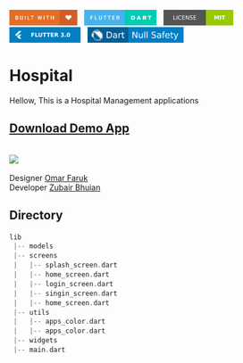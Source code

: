 <img src="screenshots/badges/built-with-love.svg" height="28px"/>&nbsp;&nbsp;
<img src="screenshots/badges/flutter-dart.svg" height="28px" />&nbsp;&nbsp;
<a href="https://choosealicense.com/licenses/mit/" target="_blank"><img src="screenshots/badges/license-MIT.svg" height="28px" /></a>&nbsp;&nbsp;
<img src="screenshots/badges/Flutter-3.svg" height="28px" />&nbsp;&nbsp;
<img src="screenshots/badges/dart-null_safety-blue.svg" height="28px"/>

# Hospital
Hellow, This is a Hospital Management applications </br>
## [Download Demo App](https://bhuianfoodapi.herokuapp.com/download/learnquran)
<br/>


<img width="200"  src='screenshots/gif/doctor.gif'/>

Designer [Omar Faruk](https://web.facebook.com/omarfarukuiux) </br>
Developer [Zubair Bhuian](https://web.facebook.com/zubair.bhuian)

## Directory
```dart
lib
 |-- models
 |-- screens
 |   |-- splash_screen.dart 
 |   |-- home_screen.dart 
 |   |-- login_screen.dart 
 |   |-- singin_screen.dart 
 |   |-- home_screen.dart 
 |-- utils
 |   |-- apps_color.dart 
 |   |-- apps_color.dart 
 |-- widgets
 |-- main.dart 

```
